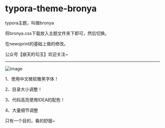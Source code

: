 # typora-theme-bronya

typora主题，叫做bronya

将bronya.css下载放入主题文件夹下即可，然后切换。

在newsprint的基础上做的修改。

公众号【崩天的勾玉】欢迎关注~

---

![image](https://user-images.githubusercontent.com/55728567/145422378-eeca06c4-81ca-4613-9753-a19e717e8817.png)


1、使用中文微软雅黑字体！

2、目录大小调整！

3、代码高亮使用IDEA的配色！

4、大量细节调整

只有一个目的，看的舒服~
